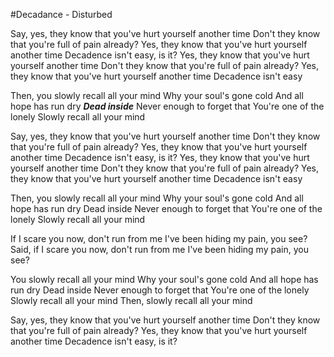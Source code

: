 #Decadance - Disturbed

Say, yes, they know that you've hurt yourself another time
Don't they know that you're full of pain already?
Yes, they know that you've hurt yourself another time
Decadence isn't easy, is it?
Yes, they know that you've hurt yourself another time
Don't they know that you're full of pain already?
Yes, they know that you've hurt yourself another time
Decadence isn't easy

Then, you slowly recall all your mind
Why your soul's gone cold
And all hope has run dry
***Dead inside***
Never enough to forget that
You're one of the lonely
Slowly recall all your mind


Say, yes, they know that you've hurt yourself another time
Don't they know that you're full of pain already?
Yes, they know that you've hurt yourself another time
Decadence isn't easy, is it?
Yes, they know that you've hurt yourself another time
Don't they know that you're full of pain already?
Yes, they know that you've hurt yourself another time
Decadence isn't easy


Then, you slowly recall all your mind
Why your soul's gone cold
And all hope has run dry
Dead inside
Never enough to forget that
You're one of the lonely
Slowly recall all your mind


If I scare you now, don't run from me
I've been hiding my pain, you see?
Said, if I scare you now, don't run from me
I've been hiding my pain, you see?


You slowly recall all your mind
Why your soul's gone cold
And all hope has run dry
Dead inside
Never enough to forget that
You're one of the lonely
Slowly recall all your mind
Then, slowly recall all your mind


Say, yes, they know that you've hurt yourself another time
Don't they know that you're full of pain already?
Yes, they know that you've hurt yourself another time
Decadence isn't easy, is it?
